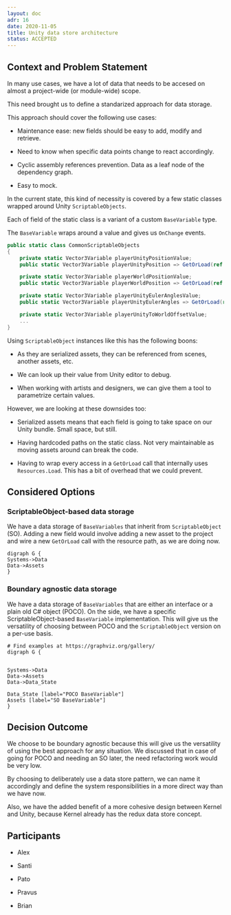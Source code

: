 ```yaml
---
layout: doc
adr: 16
date: 2020-11-05
title: Unity data store architecture
status: ACCEPTED
---
```


## Context and Problem Statement

In many use cases, we have a lot of data that needs to be accesed on almost a project-wide (or module-wide) scope.

This need brought us to define a standarized approach for data storage. 

This approach should cover the following use cases:

* Maintenance ease: new fields should be easy to add, modify and retrieve.

* Need to know when specific data points change to react accordingly.

* Cyclic assembly references prevention. Data as a leaf node of the dependency graph.

* Easy to mock.

In the current state, this kind of necessity is covered by a few static classes wrapped around Unity `ScriptableObjects`.

Each of field of the static class is a variant of a custom `BaseVariable` type. 

The `BaseVariable` wraps around a value and gives us `OnChange` events.
```csharp
public static class CommonScriptableObjects
{
    private static Vector3Variable playerUnityPositionValue;
    public static Vector3Variable playerUnityPosition => GetOrLoad(ref playerUnityPositionValue, "ScriptableObjects/PlayerUnityPosition");

    private static Vector3Variable playerWorldPositionValue;
    public static Vector3Variable playerWorldPosition => GetOrLoad(ref playerWorldPositionValue, "ScriptableObjects/PlayerWorldPosition");

    private static Vector3Variable playerUnityEulerAnglesValue;
    public static Vector3Variable playerUnityEulerAngles => GetOrLoad(ref playerUnityEulerAnglesValue, "ScriptableObjects/PlayerUnityEulerAngles");

    private static Vector3Variable playerUnityToWorldOffsetValue;
    ...
}
```

Using `ScriptableObject` instances like this has the following boons:

- As they are serialized assets, they can be referenced from scenes, another assets, etc.

- We can look up their value from Unity editor to debug.

- When working with artists and designers, we can give them a tool to parametrize certain values.

However, we are looking at these downsides too:

- Serialized assets means that each field is going to take space on our Unity bundle. Small space, but still.

- Having hardcoded paths on the static class. Not very maintainable as moving assets around can break the code.

- Having to wrap every access in a `GetOrLoad` call that internally uses `Resources.Load`. This has a bit of overhead that we could prevent.

## Considered Options

### ScriptableObject-based data storage

We have a data storage of `BaseVariables` that inherit from `ScriptableObject` (SO). Adding a new field would involve adding a new asset to the project and wire a new `GetOrLoad` call with the resource path, as we are doing now.

```x-dot
digraph G {
Systems->Data
Data->Assets
}
```

### Boundary agnostic data storage

We have a data storage of `BaseVariables` that are either an interface or a plain old C# object (POCO). On the side, we have a specific ScriptableObject-based `BaseVariable` implementation. This will give us the versatility of choosing between POCO and the `ScriptableObject` version on a per-use basis. 

```x-dot
# Find examples at https://graphviz.org/gallery/
digraph G {


Systems->Data
Data->Assets
Data->Data_State

Data_State [label="POCO BaseVariable"]
Assets [label="SO BaseVariable"]
}
```

## Decision Outcome

We choose to be boundary agnostic because this will give us the versatility of using the best approach for any situation. We discussed that in case of going for POCO and needing an SO later, the need refactoring work would be very low.

By choosing to deliberately use a data store pattern, we can name it accordingly and define the system responsibilities in a more direct way than we have now.

Also, we have the added benefit of a more cohesive design between Kernel and Unity, because Kernel already has the redux data store concept. 

## Participants

- Alex

- Santi

- Pato

- Pravus

- Brian
